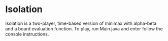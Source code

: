 # Isolation

Isolation is a two-player, time-based version of minimax with alpha-beta and a board evaluation function.
To play, run Main.java and enter follow the console instructions.

